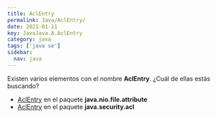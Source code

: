 ```yaml
---
title: AclEntry
permalink: Java/AclEntry/
date: 2021-01-11
key: JavaJava.A.AclEntry
category: java
tags: ['java se']
sidebar: 
  nav: java
---
```


Existen varios elementos con el nombre **AclEntry**. ¿Cuál de ellas estás buscando?
<ul>
<li><a href="/Java/AclEntry-java-nio-file-attribute/">AclEntry</a> en el paquete <strong>java.nio.file.attribute</strong></li>
<li><a href="/Java/AclEntry-java-security-acl/">AclEntry</a> en el paquete <strong>java.security.acl</strong></li>
<ul>

